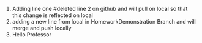1. Adding line one
#deleted line 2 on github and will pull on local so that this change is reflected on local
2. adding a new line from local in HomeworkDemonstration Branch and will merge and push locally
3. Hello Professor
